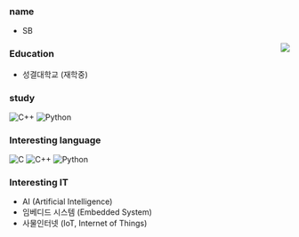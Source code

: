 ### name
- SB

<img align='right' src="http://mazassumnida.wtf/api/v2/generate_badge?boj=seulbi0108">

### Education
- 성결대학교 (재학중)

### study
![C++](https://img.shields.io/badge/C++-00599C?style=flat-square&logo=C%2B%2B&logoColor=white) ![Python](https://img.shields.io/badge/Python-3776AB?style=flat-square&logo=Python&logoColor=white)

### Interesting language
![C](https://img.shields.io/badge/-A8B9cc?style=flat-square&logo=C&logoColor=white) ![C++](https://img.shields.io/badge/C++-00599C?style=flat-square&logo=C%2B%2B&logoColor=white) ![Python](https://img.shields.io/badge/Python-3776AB?style=flat-square&logo=Python&logoColor=white)

### Interesting IT
- AI (Artificial Intelligence)
- 임베디드 시스템 (Embedded System) 
- 사물인터넷 (IoT, Internet of Things)    
